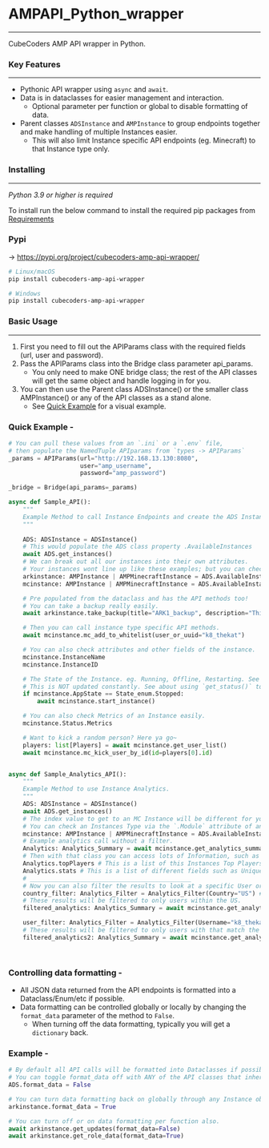 # AMPAPI_Python_wrapper
___
CubeCoders AMP API wrapper in Python. 

### Key Features
___

- Pythonic API wrapper using `async` and `await`.
- Data is in dataclasses for easier management and interaction.
    - Optional parameter per function or global to disable formatting of data.
- Parent classes `ADSInstance` and `AMPInstance` to group endpoints together and make handling of multiple Instances easier.
    - This will also limit Instance specific API endpoints (eg. Minecraft) to that Instance type only.

### Installing
___

*Python 3.9 or higher is required*

To install run the below command to install the required pip packages from [Requirements](./requirements.txt)

### Pypi 
-> https://pypi.org/project/cubecoders-amp-api-wrapper/
```bash
# Linux/macOS
pip install cubecoders-amp-api-wrapper

# Windows
pip install cubecoders-amp-api-wrapper
```
### Basic Usage
___
1. First you need to fill out the APIParams class with the required fields (url, user and password).
2. Pass the APIParams class into the Bridge class parameter api_params.
    - You only need to make ONE bridge class; the rest of the API classes will get the same object and handle logging in for you.
3. You can then use the Parent class ADSInstance() or the smaller class AMPInstance() or any of the API classes as a stand alone.
    - See [Quick Example](./README.md#quick-example--) for a visual example.

### Quick Example -

```py
# You can pull these values from an `.ini` or a `.env` file,
# then populate the NamedTuple APIparams from `types -> APIParams`
_params = APIParams(url="http://192.168.13.130:8080",
                    user="amp_username",
                    password="amp_password")

_bridge = Bridge(api_params=_params)

async def Sample_API():
    """
    Example Method to call Instance Endpoints and create the ADS Instance class.
    """
    
    ADS: ADSInstance = ADSInstance()
    # This would populate the ADS class property .AvailableInstances
    await ADS.get_instances()
    # We can break out all our instances into their own attributes.
    # Your instances wont line up like these examples; but you can check the InstanceName and Module to figure out the order of your Instances.
    arkinstance: AMPInstance | AMPMinecraftInstance = ADS.AvailableInstances[1]
    mcinstance: AMPInstance | AMPMinecraftInstance = ADS.AvailableInstances[2]

    # Pre populated from the dataclass and has the API methods too!
    # You can take a backup really easily.
    await arkinstance.take_backup(title="ARK1_backup", description="This is an ARK backup", sticky=True)

    # Then you can call instance type specific API methods.
    await mcinstance.mc_add_to_whitelist(user_or_uuid="k8_thekat")

    # You can also check attributes and other fields of the instance.
    mcinstance.InstanceName
    mcinstance.InstanceID

    # The State of the Instance. eg. Running, Offline, Restarting. See `types.py -> State_enum
    # This is NOT updated constantly. See about using `get_status()` to keep it current.
    if mcinstance.AppState == State_enum.Stopped:
        await mcinstance.start_instance()

    # You can also check Metrics of an Instance easily.
    mcinstance.Status.Metrics

    # Want to kick a random person? Here ya go~
    players: list[Players] = await mcinstance.get_user_list()
    await mcinstance.mc_kick_user_by_id(id=players[0].id)


async def Sample_Analytics_API():
    """
    Example Method to use Instance Analytics.
    """
    ADS: ADSInstance = ADSInstance()
    await ADS.get_instances()
    # The index value to get to an MC Instance will be different for you; this is just an example.
    # You can check an Instances Type via the `.Module` attribute of any ADS/Instance class.
    mcinstance: AMPInstance | AMPMinecraftInstance = ADS.AvailableInstances[2]
    # Example analytics call without a filter.
    Analytics: Analytics_Summary = await mcinstance.get_analytics_summary()
    # Then with that class you can access lots of Information, such as Top Players, Stats and SessionTime.
    Analytics.topPlayers # This is a list of this Instances Top Players.
    Analytics.stats # This is a list of different fields such as Unique Users, New Users, etc..
    # _____________________________________________
    # Now you can also filter the results to look at a specific User or Country. Simply define the `Analytics_Filter` class and pass it into the method call.
    country_filter: Analytics_Filter = Analytics_Filter(Country="US") # The Country parameter supports `ISO 3166-1 Alpha-2 format` only.
    # These results will be filtered to only users within the US.
    filtered_analytics: Analytics_Summary = await mcinstance.get_analytics_summary(filters=country_filter)

    user_filter: Analytics_Filter = Analytics_Filter(Username="k8_thekat") # The IGN/Username of the user connected to the Server.
    # These results will be filtered to only users with that match the parameter Username. (eg. k8_thekat).
    filtered_analytics2: Analytics_Summary = await mcinstance.get_analytics_summary(filters=user_filter)

    
```


### Controlling data formatting -
- All JSON data returned from the API endpoints is formatted into a Dataclass/Enum/etc if possible.
- Data formatting can be controlled globally or locally by changing the `format_data` parameter of the method to `False`.
    - When turning off the data formatting, typically you will get a `dictionary` back.

### Example -
```py
# By default all API calls will be formatted into Dataclasses if possible.
# You can toggle format_data off with ANY of the API classes that inherit Base().
ADS.format_data = False

# You can turn data formatting back on globally through any Instance object.
arkinstance.format_data = True

# You can turn off or on data formatting per function also.
await arkinstance.get_updates(format_data=False)
await arkinstance.get_role_data(format_data=True)

```